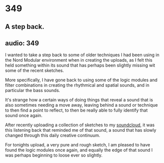# 349
## A step back.
audio: 349
---

I wanted to take a step back to some of older techniques I had been using in the Nord Modular environment when in creating the uploads, as I felt this held something within its sound that has perhaps been slightly missing wit some of the recent sketches.

More specifically, I have gone back to using some of the logic modules and filter combinations in creating the rhythmical and spatial sounds, and in particular the bass sounds.

It's strange how a certain ways of doing things that reveal a sound that is also sometimes needing a move away, leaving behind a sound or technique to then find a point to reflect, to then be really able to fully identify that sound once again. 

After recently uploading a collection of sketches to my <a href="https://soundcloud.com/moize" title="soundcloud">soundcloud</a>, it was this listening back that reminded me of that sound, a sound that has slowly changed through this daily creative continuum.

For tonights upload, a very pure and rough sketch, I am pleased to have found the logic modules once again, and equally the edge of that sound I was perhaps beginning to loose ever so slightly.